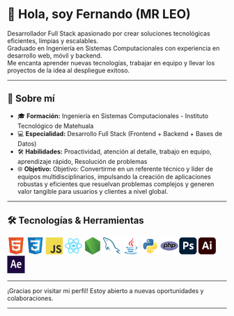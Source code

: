 # 👋 Hola, soy Fernando (MR LEO)

Desarrollador Full Stack apasionado por crear soluciones tecnológicas eficientes, limpias y escalables.  
Graduado en Ingeniería en Sistemas Computacionales con experiencia en desarrollo web, móvil y backend.  
Me encanta aprender nuevas tecnologías, trabajar en equipo y llevar los proyectos de la idea al despliegue exitoso.

---

## 🚀 Sobre mí

- 🎓 **Formación:** Ingeniería en Sistemas Computacionales - Instituto Tecnológico de Matehuala  
- 💻 **Especialidad:** Desarrollo Full Stack (Frontend + Backend + Bases de Datos)  
- 🛠️ **Habilidades:** Proactividad, atención al detalle, trabajo en equipo, aprendizaje rápido, Resolución de problemas 
- 🌐 **Objetivo:** Objetivo: Convertirme en un referente técnico y líder de equipos multidisciplinarios, impulsando la creación de aplicaciones robustas y eficientes que resuelvan problemas complejos y generen valor tangible para usuarios y clientes a nivel global. 

---

## 🛠️ Tecnologías & Herramientas

<p>
  <img src="https://raw.githubusercontent.com/devicons/devicon/master/icons/html5/html5-original.svg" alt="HTML5" width="40" height="40"/>
  <img src="https://raw.githubusercontent.com/devicons/devicon/master/icons/css3/css3-original.svg" alt="CSS3" width="40" height="40"/>
  <img src="https://raw.githubusercontent.com/devicons/devicon/master/icons/javascript/javascript-original.svg" alt="JavaScript" width="40" height="40"/>
  <img src="https://raw.githubusercontent.com/devicons/devicon/master/icons/react/react-original.svg" alt="React" width="40" height="40"/>
  <img src="https://raw.githubusercontent.com/devicons/devicon/master/icons/nodejs/nodejs-original.svg" alt="NodeJS" width="40" height="40"/>
  <img src="https://raw.githubusercontent.com/devicons/devicon/master/icons/mysql/mysql-original.svg" alt="MySQL" width="40" height="40"/>
  <img src="https://raw.githubusercontent.com/devicons/devicon/master/icons/java/java-original.svg" alt="Java" width="40" height="40"/>
  <img src="https://raw.githubusercontent.com/devicons/devicon/master/icons/python/python-original.svg" alt="Python" width="40" height="40"/>
   <img src="https://raw.githubusercontent.com/devicons/devicon/master/icons/php/php-original.svg" alt="PHP" width="40" height="40"/>
  <img src="https://raw.githubusercontent.com/devicons/devicon/master/icons/photoshop/photoshop-plain.svg" alt="Photoshop" width="40" height="40"/>
  <img src="https://raw.githubusercontent.com/devicons/devicon/master/icons/illustrator/illustrator-plain.svg" alt="Illustrator" width="40" height="40"/>
  <img src="https://raw.githubusercontent.com/devicons/devicon/master/icons/aftereffects/aftereffects-plain.svg" alt="After Effects" width="40" height="40"/>
</p>

---

¡Gracias por visitar mi perfil! Estoy abierto a nuevas oportunidades y colaboraciones.

---

